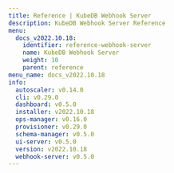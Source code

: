 ```yaml
---
title: Reference | KubeDB Webhook Server
description: KubeDB Webhook Server Reference
menu:
  docs_v2022.10.18:
    identifier: reference-webhook-server
    name: KubeDB Webhook Server
    weight: 10
    parent: reference
menu_name: docs_v2022.10.18
info:
  autoscaler: v0.14.0
  cli: v0.29.0
  dashboard: v0.5.0
  installer: v2022.10.18
  ops-manager: v0.16.0
  provisioner: v0.29.0
  schema-manager: v0.5.0
  ui-server: v0.5.0
  version: v2022.10.18
  webhook-server: v0.5.0
---
```


